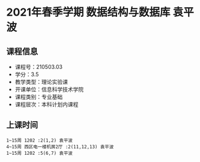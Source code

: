# 2021年春季学期 数据结构与数据库 袁平波






## 课程信息

- 课程号：210503.03
- 学分：3.5
- 教学类型：理论实验课
- 开课单位：信息科学技术学院
- 课程类别：专业基础
- 课程层次：本科计划内课程

## 上课时间

```
1~15周 1202 :2(1,2) 袁平波
4~15周 西区电一楼机房2厅 :2(11,12,13) 袁平波
1~15周 1202 :5(6,7) 袁平波
```

